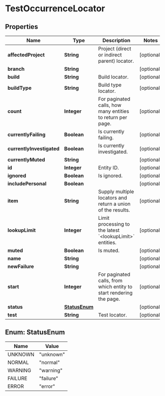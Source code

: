 
# TestOccurrenceLocator

## Properties
Name | Type | Description | Notes
------------ | ------------- | ------------- | -------------
**affectedProject** | **String** | Project (direct or indirect parent) locator. |  [optional]
**branch** | **String** |  |  [optional]
**build** | **String** | Build locator. |  [optional]
**buildType** | **String** | Build type locator. |  [optional]
**count** | **Integer** | For paginated calls, how many entities to return per page. |  [optional]
**currentlyFailing** | **Boolean** | Is currently failing. |  [optional]
**currentlyInvestigated** | **Boolean** | Is currently investigated. |  [optional]
**currentlyMuted** | **String** |  |  [optional]
**id** | **Integer** | Entity ID. |  [optional]
**ignored** | **Boolean** | Is ignored. |  [optional]
**includePersonal** | **Boolean** |  |  [optional]
**item** | **String** | Supply multiple locators and return a union of the results. |  [optional]
**lookupLimit** | **Integer** | Limit processing to the latest &#x60;&lt;lookupLimit&gt;&#x60; entities. |  [optional]
**muted** | **Boolean** | Is muted. |  [optional]
**name** | **String** |  |  [optional]
**newFailure** | **String** |  |  [optional]
**start** | **Integer** | For paginated calls, from which entity to start rendering the page. |  [optional]
**status** | [**StatusEnum**](#StatusEnum) |  |  [optional]
**test** | **String** | Test locator. |  [optional]


<a name="StatusEnum"></a>
## Enum: StatusEnum
Name | Value
---- | -----
UNKNOWN | &quot;unknown&quot;
NORMAL | &quot;normal&quot;
WARNING | &quot;warning&quot;
FAILURE | &quot;failure&quot;
ERROR | &quot;error&quot;



